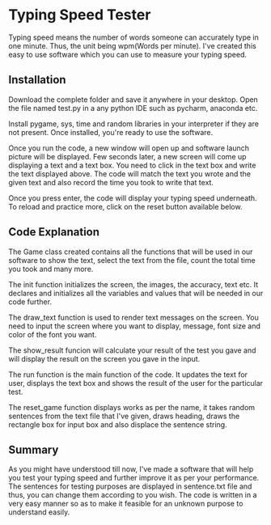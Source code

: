
# Typing Speed Tester

Typing speed means the number of words someone can accurately type in one minute. Thus, the unit being wpm(Words per minute). I've created this easy to use software which you can use to measure your typing speed.

## Installation

Download the complete folder and save it anywhere in your desktop. Open the file named test.py in a any python IDE such as pycharm, anaconda etc.

Install pygame, sys, time and random libraries in your interpreter if they are not present. Once installed, you're ready to use the software.

Once you run the code, a new window will open up and software launch picture will be displayed. Few seconds later, a new screen will come up displaying a text and a text box. You need to click in the text box and write the text displayed above. The code will match the text you wrote and the given text and also record the time you took to write that text.

Once you press enter, the code will display your typing speed underneath. To reload and practice more, click on the reset button available below.

## Code Explanation

The Game class created contains all the functions that will be used in our software to show the text, select the text from the file, count the total time you took and many more. 

The init function initializes the screen, the images, the accuracy, text etc. It declares and initializes all the variables and values that will be needed in our code further.

The draw_text function is used to render text messages on the screen. You need to input the screen where you want to display, message, font size and color of the font you want.

The show_result funcion will calculate your result of the test you gave and will display the result on the screen you gave in the input.

The run function is the main function of the code. It updates the text for user, displays the text box and shows the result of the user for the particular test.

The reset_game function displays works as per the name, it takes random sentences from the text file that I've given, draws heading, draws the rectangle box for input box and also displace the sentence string.

## Summary

As you might have understood till now, I've made a software that will help you test your typing speed and further improve it as per your performance. The sentences for testing purposes are displayed in sentence.txt file and thus, you can change them according to you wish. The code is written in a very easy manner so as to make it feasible for an unknown purpose to understand easily.
